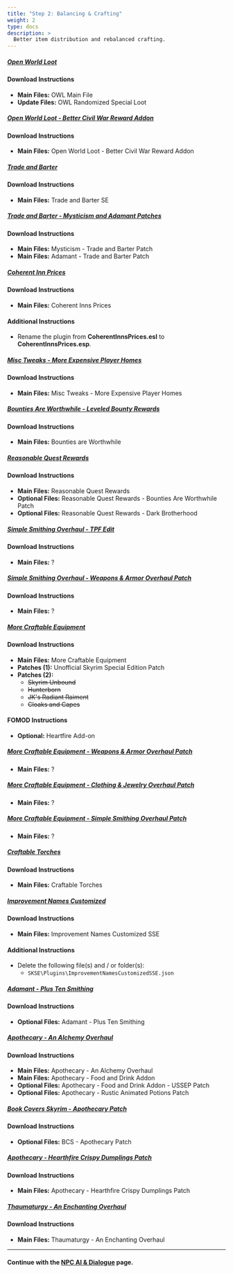 ```yaml
---
title: "Step 2: Balancing & Crafting"
weight: 2
type: docs
description: >
  Better item distribution and rebalanced crafting.
---
```


##### [Open World Loot](https://www.nexusmods.com/skyrimspecialedition/mods/49681?tab=files)

#### Download Instructions

- **Main Files:** OWL Main File
- **Update Files:** OWL Randomized Special Loot

##### [Open World Loot - Better Civil War Reward Addon](https://www.nexusmods.com/skyrimspecialedition/mods/51141?tab=files)

#### Download Instructions

- **Main Files:** Open World Loot - Better Civil War Reward Addon

##### [Trade and Barter](https://www.nexusmods.com/skyrimspecialedition/mods/23081?tab=files)

#### Download Instructions

* **Main Files:** Trade and Barter SE

##### [Trade and Barter - Mysticism and Adamant Patches](https://www.nexusmods.com/skyrimspecialedition/mods/26092?tab=files)

#### Download Instructions

* **Main Files:** Mysticism - Trade and Barter Patch
* **Main Files:** Adamant - Trade and Barter Patch

##### [Coherent Inn Prices](https://www.nexusmods.com/skyrimspecialedition/mods/55207?tab=files)

#### Download Instructions

- **Main Files:** Coherent Inns Prices

#### Additional Instructions

- Rename the plugin from **CoherentInnsPrices.esl** to **CoherentInnsPrices.esp**.

##### [Misc Tweaks - More Expensive Player Homes](https://www.nexusmods.com/skyrimspecialedition/mods/38348?tab=files)

#### Download Instructions

- **Main Files:** Misc Tweaks - More Expensive Player Homes

##### [Bounties Are Worthwhile - Leveled Bounty Rewards](https://www.nexusmods.com/skyrimspecialedition/mods/33594?tab=files)

#### Download Instructions

- **Main Files:** Bounties are Worthwhile

##### [Reasonable Quest Rewards](https://www.nexusmods.com/skyrimspecialedition/mods/46910/?tab=files)

#### Download Instructions

- **Main Files:** Reasonable Quest Rewards
- **Optional Files:** Reasonable Quest Rewards - Bounties Are Worthwhile Patch
- **Optional Files:** Reasonable Quest Rewards - Dark Brotherhood

##### [Simple Smithing Overhaul - TPF Edit]()

#### Download Instructions

- **Main Files:** ?

##### [Simple Smithing Overhaul - Weapons & Armor Overhaul Patch]()

#### Download Instructions

- **Main Files:** ?

##### [More Craftable Equipment](https://www.nexusmods.com/skyrimspecialedition/mods/44666?tab=files)

#### Download Instructions

- **Main Files:** More Craftable Equipment
- **Patches (1):** Unofficial Skyrim Special Edition Patch
- **Patches (2):**
  - ~~Skyrim Unbound~~
  - ~~Hunterborn~~
  - ~~JK's Radiant Raiment~~
  - ~~Cloaks and Capes~~

#### FOMOD Instructions

- **Optional:** Heartfire Add-on

##### [More Craftable Equipment - Weapons & Armor Overhaul Patch]()

- **Main Files:** ?

##### [More Craftable Equipment - Clothing & Jewelry Overhaul Patch]()

- **Main Files:** ?

##### [More Craftable Equipment - Simple Smithing Overhaul Patch]()

- **Main Files:** ?

##### [Craftable Torches](https://www.nexusmods.com/skyrimspecialedition/mods/5013?tab=files)

#### Download Instructions

- **Main Files:** Craftable Torches

##### [Improvement Names Customized](https://www.nexusmods.com/skyrimspecialedition/mods/27776?tab=files)

#### Download Instructions

- **Main Files:** Improvement Names Customized SSE

#### Additional Instructions

- Delete the following file(s) and / or folder(s):
  - `SKSE\Plugins\ImprovementNamesCustomizedSSE.json`

##### [Adamant - Plus Ten Smithing](https://www.nexusmods.com/skyrimspecialedition/mods/30191?tab=files)

#### Download Instructions

- **Optional Files:** Adamant - Plus Ten Smithing

##### [Apothecary - An Alchemy Overhaul](https://www.nexusmods.com/skyrimspecialedition/mods/52130?tab=files)

#### Download Instructions

- **Main Files:** Apothecary - An Alchemy Overhaul
- **Main Files:** Apothecary - Food and Drink Addon
- **Optional Files:** Apothecary - Food and Drink Addon - USSEP Patch
- **Optional Files:** Apothecary - Rustic Animated Potions Patch

##### [Book Covers Skyrim - Apothecary Patch](https://www.nexusmods.com/skyrimspecialedition/mods/59669?tab=files)

#### Download Instructions

- **Optional Files:** BCS - Apothecary Patch

##### [Apothecary - Hearthfire Crispy Dumplings Patch](https://www.nexusmods.com/skyrimspecialedition/mods/26092?tab=files)

#### Download Instructions

- **Main Files:** Apothecary - Hearthfire Crispy Dumplings Patch

##### [Thaumaturgy - An Enchanting Overhaul](https://www.nexusmods.com/skyrimspecialedition/mods/57138?tab=files)

#### Download Instructions

- **Main Files:** Thaumaturgy - An Enchanting Overhaul

---

#### Continue with the [NPC AI & Dialogue](/tpf/mod-installation-4/step-3/) page.